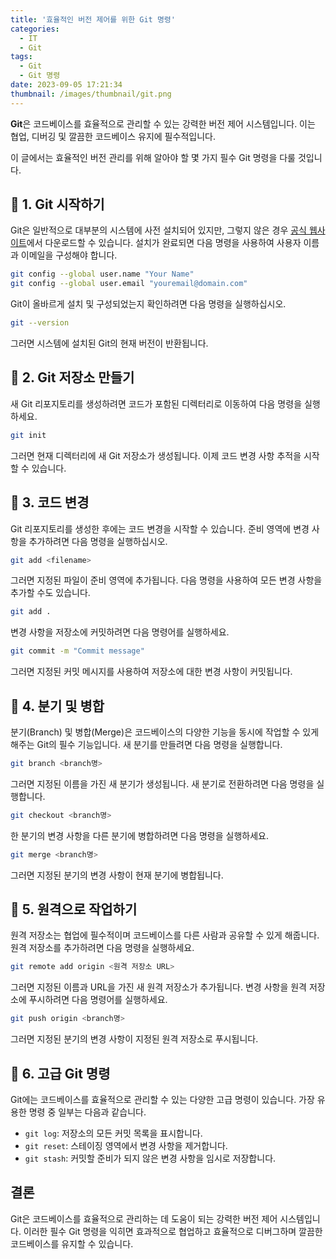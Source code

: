 ```yaml
---
title: '효율적인 버전 제어를 위한 Git 명령'
categories:
  - IT
  - Git
tags:
  - Git
  - Git 명령
date: 2023-09-05 17:21:34
thumbnail: /images/thumbnail/git.png
---
```


**Git**은 코드베이스를 효율적으로 관리할 수 있는 강력한 버전 제어 시스템입니다. 이는 협업, 디버깅 및 깔끔한 코드베이스 유지에 필수적입니다.

이 글에서는 효율적인 버전 관리를 위해 알아야 할 몇 가지 필수 Git 명령을 다룰 것입니다.

## 🚀 1. Git 시작하기

Git은 일반적으로 대부분의 시스템에 사전 설치되어 있지만, 그렇지 않은 경우 [공식 웹사이트](https://git-scm.com/downloads)에서 다운로드할 수 있습니다. 설치가 완료되면 다음 명령을 사용하여 사용자 이름과 이메일을 구성해야 합니다.

```sh
git config --global user.name "Your Name"
git config --global user.email "youremail@domain.com"
```

Git이 올바르게 설치 및 구성되었는지 확인하려면 다음 명령을 실행하십시오.

```sh
git --version
```

그러면 시스템에 설치된 Git의 현재 버전이 반환됩니다.

## 🚀 2. Git 저장소 만들기

새 Git 리포지토리를 생성하려면 코드가 포함된 디렉터리로 이동하여 다음 명령을 실행하세요.

```sh
git init
```

그러면 현재 디렉터리에 새 Git 저장소가 생성됩니다. 이제 코드 변경 사항 추적을 시작할 수 있습니다.

## 🚀 3. 코드 변경

Git 리포지토리를 생성한 후에는 코드 변경을 시작할 수 있습니다. 준비 영역에 변경 사항을 추가하려면 다음 명령을 실행하십시오.

```sh
git add <filename>
```

그러면 지정된 파일이 준비 영역에 추가됩니다. 다음 명령을 사용하여 모든 변경 사항을 추가할 수도 있습니다.

```sh
git add .
```

변경 사항을 저장소에 커밋하려면 다음 명령어를 실행하세요.

```sh
git commit -m "Commit message"
```

그러면 지정된 커밋 메시지를 사용하여 저장소에 대한 변경 사항이 커밋됩니다.

## 🚀 4. 분기 및 병합

분기(Branch) 및 병합(Merge)은 코드베이스의 다양한 기능을 동시에 작업할 수 있게 해주는 Git의 필수 기능입니다. 새 분기를 만들려면 다음 명령을 실행합니다.

```sh
git branch <branch명>
```

그러면 지정된 이름을 가진 새 분기가 생성됩니다. 새 분기로 전환하려면 다음 명령을 실행합니다.

```sh
git checkout <branch명>
```

한 분기의 변경 사항을 다른 분기에 병합하려면 다음 명령을 실행하세요.

```sh
git merge <branch명>
```

그러면 지정된 분기의 변경 사항이 현재 분기에 병합됩니다.

## 🚀 5. 원격으로 작업하기

원격 저장소는 협업에 필수적이며 코드베이스를 다른 사람과 공유할 수 있게 해줍니다. 원격 저장소를 추가하려면 다음 명령을 실행하세요.

```sh
git remote add origin <원격 저장소 URL>
```

그러면 지정된 이름과 URL을 가진 새 원격 저장소가 추가됩니다. 변경 사항을 원격 저장소에 푸시하려면 다음 명령어를 실행하세요.

```sh
git push origin <branch명>
```

그러면 지정된 분기의 변경 사항이 지정된 원격 저장소로 푸시됩니다.

## 🚀 6. 고급 Git 명령

Git에는 코드베이스를 효율적으로 관리할 수 있는 다양한 고급 명령이 있습니다. 가장 유용한 명령 중 일부는 다음과 같습니다.

- `git log`: 저장소의 모든 커밋 목록을 표시합니다.
- `git reset`: 스테이징 영역에서 변경 사항을 제거합니다.
- `git stash`: 커밋할 준비가 되지 않은 변경 사항을 임시로 저장합니다.

## 결론

Git은 코드베이스를 효율적으로 관리하는 데 도움이 되는 강력한 버전 제어 시스템입니다. 이러한 필수 Git 명령을 익히면 효과적으로 협업하고 효율적으로 디버그하며 깔끔한 코드베이스를 유지할 수 있습니다.
